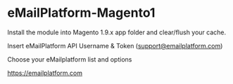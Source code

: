 # eMailPlatform-Magento1

Install the module into Magento 1.9.x app folder and clear/flush your cache.

Insert eMailPlatform API Username & Token (support@emailplatform.com)

Choose your eMailplatform list and options

https://emailplatform.com
